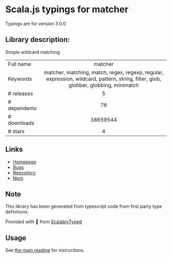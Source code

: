 
# Scala.js typings for matcher

Typings are for version 3.0.0

## Library description:
Simple wildcard matching

|                    |                 |
| ------------------ | :-------------: |
| Full name          | matcher |
| Keywords           | matcher, matching, match, regex, regexp, regular, expression, wildcard, pattern, string, filter, glob, globber, globbing, minimatch |
| # releases         | 5 |
| # dependents       | 76 |
| # downloads        | 38659544 |
| # stars            | 4 |

## Links
- [Homepage](https://github.com/sindresorhus/matcher#readme)
- [Bugs](https://github.com/sindresorhus/matcher/issues)
- [Repository](https://github.com/sindresorhus/matcher)
- [Npm](https://www.npmjs.com/package/matcher)
    


## Note
This library has been generated from typescript code from first party type definitions.

Provided with :purple_heart: from [ScalablyTyped](https://github.com/oyvindberg/ScalablyTyped)

## Usage
See [the main readme](../../readme.md) for instructions.


